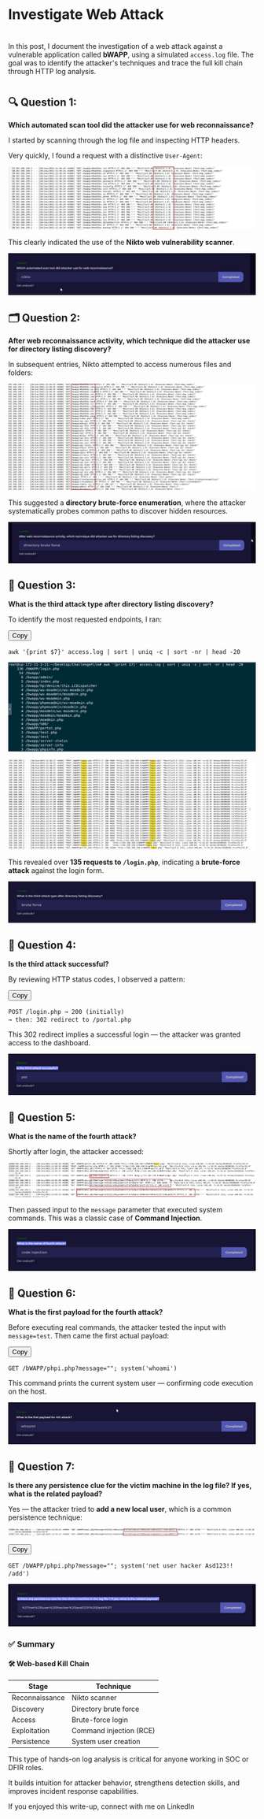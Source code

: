 # Investigate Web Attack

# 

In this post, I document the investigation of a web attack against a vulnerable application called **bWAPP**, using a simulated `access.log` file. The goal was to identify the attacker's techniques and trace the full kill chain through HTTP log analysis.
# 

## 🔍 Question 1:

**Which automated scan tool did the attacker use for web reconnaissance?**

I started by scanning through the log file and inspecting HTTP headers.

Very quickly, I found a request with a distinctive `User-Agent`:

![Nikto web scanner detection.](/img/letsdefend1/image.png)


This clearly indicated the use of the **Nikto web vulnerability scanner**.


![image.png](/img/letsdefend1/image1.png)

## 🗂️ Question 2:

**After web reconnaissance activity, which technique did the attacker use for directory listing discovery?**

In subsequent entries, Nikto attempted to access numerous files and folders:

![image.png](/img/letsdefend1/image2.png)

This suggested a **directory brute-force enumeration**, where the attacker systematically probes common paths to discover hidden resources.


![image.png](/img/letsdefend1/image3.png)

## 🧪 Question 3:

**What is the third attack type after directory listing discovery?**

To identify the most requested endpoints, I ran:

<div class="code-container">
  <button class="copy-btn" onclick="copyToClipboard(this)"> Copy</button>
  <pre class="codeblock"><code>awk '{print $7}' access.log | sort | uniq -c | sort -nr | head -20</code></pre>
</div>

![image.png](/img/letsdefend1/image4.png)

![image.png](/img/letsdefend1/image5.png)

This revealed over **135 requests to `/login.php`**, indicating a **brute-force attack** against the login form.


![image.png](/img/letsdefend1/image6.png)

## 🔐 Question 4:

**Is the third attack successful?**

By reviewing HTTP status codes, I observed a pattern:


<div class="code-container">
  <button class="copy-btn" onclick="copyToClipboard(this)"> Copy</button>
  <pre class="codeblock"><code>POST /login.php → 200 (initially)  
→ then: 302 redirect to /portal.php</code></pre>
</div>




This 302 redirect implies a successful login — the attacker was granted access to the dashboard.


![image.png](/img/letsdefend1/image7.png)

## 💉 Question 5:

**What is the name of the fourth attack?**

Shortly after login, the attacker accessed:

![image.png](/img/letsdefend1/image8.png)

Then passed input to the `message` parameter that executed system commands. This was a classic case of **Command Injection**.


![image.png](/img/letsdefend1/image9.png)

## 🧠 Question 6:

**What is the first payload for the fourth attack?**

Before executing real commands, the attacker tested the input with `message=test`. Then came the first actual payload:

<div class="code-container">
  <button class="copy-btn" onclick="copyToClipboard(this)"> Copy</button>
  <pre class="codeblock"><code>GET /bWAPP/phpi.php?message=""; system('whoami')</code></pre>
</div>

This command prints the current system user — confirming code execution on the host.


![image.png](/img/letsdefend1/image10.png)

## 🔁 Question 7:

**Is there any persistence clue for the victim machine in the log file? If yes, what is the related payload?**

Yes — the attacker tried to **add a new local user**, which is a common persistence technique:

![image.png](/img/letsdefend1/image11.png)

<div class="code-container">
  <button class="copy-btn" onclick="copyToClipboard(this)"> Copy</button>
  <pre class="codeblock"><code>GET /bWAPP/phpi.php?message=""; system('net user hacker Asd123!! /add')</code></pre>
</div>


![image.png](/img/letsdefend1/image12.png)

### ✅ Summary  
#### 🛠️ Web-based Kill Chain

| **Stage**         | **Technique**             |
|-------------------|---------------------------|
| Reconnaissance    | Nikto scanner             |
| Discovery         | Directory brute force     |
| Access            | Brute-force login         |
| Exploitation      | Command injection (RCE)   |
| Persistence       | System user creation      |


This type of hands-on log analysis is critical for anyone working in SOC or DFIR roles.

It builds intuition for attacker behavior, strengthens detection skills, and improves incident response capabilities.

If you enjoyed this write-up, connect with me on LinkedIn